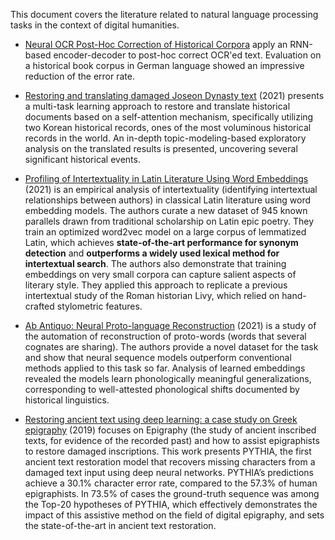 This document covers the literature related to natural language processing tasks in the context of digital humanities.

* [Neural OCR Post-Hoc Correction of Historical Corpora](https://direct.mit.edu/tacl/article/doi/10.1162/tacl_a_00379/100788/Neural-OCR-Post-Hoc-Correction-of-Historical) apply an RNN-based encoder-decoder to post-hoc correct OCR'ed text. Evaluation on a historical book corpus in German language showed an impressive reduction of the error rate.

* [Restoring and translating damaged Joseon Dynasty text](https://www.aclweb.org/anthology/2021.naacl-main.317) (2021) presents a multi-task learning approach to restore and translate historical documents based on a self-attention mechanism, specifically utilizing two Korean historical records, ones of the most voluminous historical records in the world. An in-depth topic-modeling-based exploratory analysis on the translated results is presented, uncovering several significant historical events.
* [Profiling of Intertextuality in Latin Literature Using Word Embeddings](https://aclanthology.org/2021.naacl-main.389.pdf) (2021) is an empirical analysis of intertextuality (identifying intertextual relationships between authors) in classical Latin literature using word embedding models. The authors curate a new dataset of 945 known parallels drawn from traditional scholarship on Latin epic poetry. They train an optimized word2vec model on a large corpus of lemmatized Latin, which achieves __state-of-the-art performance for synonym detection__ and __outperforms a widely used lexical method for intertextual search__. The authors also demonstrate that training embeddings on very small corpora can capture salient aspects of literary style. They applied this approach to replicate a previous intertextual study of the Roman historian Livy, which relied on hand-crafted stylometric features.
* [Ab Antiquo: Neural Proto-language Reconstruction](https://aclanthology.org/2021.naacl-main.353/) (2021) is a study of the automation of reconstruction of proto-words (words that several cognates are sharing). The authors provide a novel dataset for the task and show that neural sequence models outperform conventional methods applied to this task so far. Analysis of learned embeddings revealed the models learn phonologically meaningful generalizations, corresponding to well-attested phonological shifts documented by historical linguistics.
* [Restoring ancient text using deep learning: a case study on Greek epigraphy](https://arxiv.org/pdf/1910.06262.pdf) (2019) focuses on Epigraphy (the study of ancient inscribed texts, for evidence of the recorded past) and how to assist epigraphists to restore damaged inscriptions. This work presents PYTHIA, the first ancient text restoration model that recovers missing characters from a damaged text input using deep neural networks. PYTHIA’s predictions achieve a 30.1% character error rate, compared to the 57.3% of human epigraphists. In 73.5% of cases the ground-truth sequence was among the Top-20 hypotheses of PYTHIA, which effectively demonstrates the impact of this assistive method on the field of digital epigraphy, and sets the state-of-the-art in ancient text restoration. 
